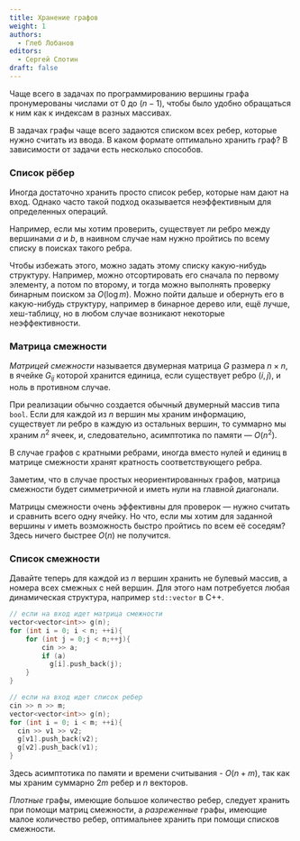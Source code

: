 ```yaml
---
title: Хранение графов
weight: 1
authors:
  - Глеб Лобанов
editors:
  - Сергей Слотин
draft: false
---
```


Чаще всего в задачах по программированию вершины графа пронумерованы числами от $0$ до $(n-1)$, чтобы было удобно обращаться к ним как к индексам в разных массивах.

В задачах графы чаще всего задаются списком всех ребер, которые нужно считать из ввода. В каком формате оптимально хранить граф? В зависимости от задачи есть несколько способов.

### Список рёбер

Иногда достаточно хранить просто список ребер, которые нам дают на вход. Однако часто такой подход оказывается неэффективным для определенных операций.

Например, если мы хотим проверить, существует ли ребро между вершинами $a$ и $b$, в наивном случае нам нужно пройтись по всему списку в поисках такого ребра.

Чтобы избежать этого, можно задать этому списку какую-нибудь структуру. Например, можно отсортировать его сначала по первому элементу, а потом по второму, и тогда можно выполнять проверку бинарным поиском за $O(\log m)$. Можно пойти дальше и обернуть его в какую-нибудь структуру, например в бинарное дерево или, ещё лучше, хеш-таблицу, но в любом случае возникают некоторые неэффективности.

### Матрица смежности

*Матрицей смежности* называется двумерная матрица $G$ размера $n \times n$, в ячейке $G_{ij}$ которой хранится единица, если существует ребро $(i, j)$, и ноль в противном случае.

При реализации обычно создается обычный двумерный массив типа `bool`. Если для каждой из $n$ вершин мы храним информацию, существует ли ребро в каждую из остальных вершин, то суммарно мы храним $n^2$ ячеек, и, следовательно, асимптотика по памяти — $O(n^2)$.

В случае графов с кратными ребрами, иногда вместо нулей и единиц в матрице смежности хранят кратность соответствующего ребра.

Заметим, что в случае простых неориентированных графов, матрица смежности будет симметричной и иметь нули на главной диагонали.

Матрицы смежности очень эффективны для проверок — нужно считать и сравнить всего одну ячейку. Но что, если мы хотим для заданной вершины $v$ иметь возможность быстро пройтись по всем её соседям? Здесь ничего быстрее $O(n)$ не получится.

### Список смежности

Давайте теперь для каждой из $n$ вершин хранить не булевый массив, а номера всех смежных с ней вершин. Для этого нам потребуется любая динамическая структура, например `std::vector` в C++.

```c++
// если на вход идет матрица смежности
vector<vector<int>> g(n);
for (int i = 0; i < n; ++i){
    for (int j = 0;j < n;++j){
        cin >> a;
        if (a)
          g[i].push_back(j);
    }
}

// если на вход идет список ребер
cin >> n >> m;
vector<vector<int>> g(n);
for (int i = 0; i < m; ++i){
  cin >> v1 >> v2;
  g[v1].push_back(v2);
  g[v2].push_back(v1);
}
```

Здесь асимптотика по памяти и времени считывания - $O(n + m)$, так как мы храним суммарно $2m$ ребер и $n$ векторов.

*Плотные* графы, имеющие большое количество ребер, следует хранить при помощи матриц смежности, а *разреженные* графы, имеющие малое количество ребер, оптимальнее хранить при помощи списков смежности.
